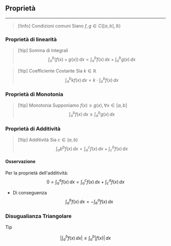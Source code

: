 ## Proprietà
---
>[!info] Condizioni comuni
>Siano $f,g\in C([a,b],\mathbb{R})$

### Proprietà di linearità
>[!tip] Somma di Integrali
>$$\int ^b_{a}(f(x)+g(x)) \, dx = \int ^b_{a}f(x) \, dx + \int ^b_{a}g(x) \, dx   $$

>[!tip] Coefficiente Costante
>Sia $k\in\mathbb{R}$
>$$\int _{a}^b kf(x)\, dx = k\cdot\int _{a}^b f(x)\, dx  $$

### Proprietà di Monotonia
>[!tip] Monotonia
>Supponiamo $f(x)\geq g(x), \forall x\in[a,b]$
>$$\int _{a}^b f(x)\, dx \geq \int _{a}^b g(x)\, dx $$

### Proprietà di Additività
>[!tip] Additività
>Sia $c\in(a,b)$
>$$\int _{a}b^b f(x)\, dx = \int _{a}^c f(x)\, dx+ \int _{c}^b f(x)\, dx $$

#### Osservazione
Per la proprietà dell'additività:
$$
0 = \int _{a}^a f(x)\, dx = \int _{a}^c f(x)\, dx +\int _{c}^a f(x)\, dx
$$
- Di conseguenza
$$
\int _{a}^b f(x)\, dx = -\int _{b}^a f(x)\, dx
$$

### Disugualianza Triangolare
>[!tip] 
>$$\left| \int _{a}^b f(x)\, dx  \right| \leq \int _{a}^b \left| f(x) \right| \, dx  $$